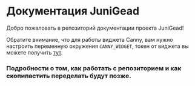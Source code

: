 # Документация JuniGead

Добро пожаловать в репозиторий документации проекта JuniGead!

Обратите внимание, что для работы виджета Canny, вам нужно настроить переменную окружения 
`CANNY_WIDGET`, токен от виджета вы можете получить 
[тут](https://developers.canny.io/install/widget/web).

### Подробности о том, как работать с репозиторием и как ~~скопипастить~~ переделать будут позже.
